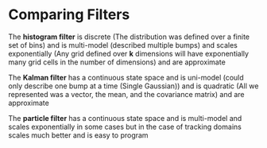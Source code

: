 # Comparing Filters

The **histogram filter** is discrete (The distribution was defined over a finite set of bins) and is multi-model (described multiple bumps) and scales exponentially (Any grid defined over **k** dimensions will have exponentially many grid cells in the number of dimensions) and are approximate

The **Kalman filter** has a continuous state space and is uni-model (could only describe one bump at a time (Single Gaussian)) and is quadratic (All we represented was a vector, the mean, and the covariance matrix) and are approximate

The **particle filter** has a continuous state space and is multi-model and scales exponentially in some cases but in the case of tracking domains scales much better and is easy to program
